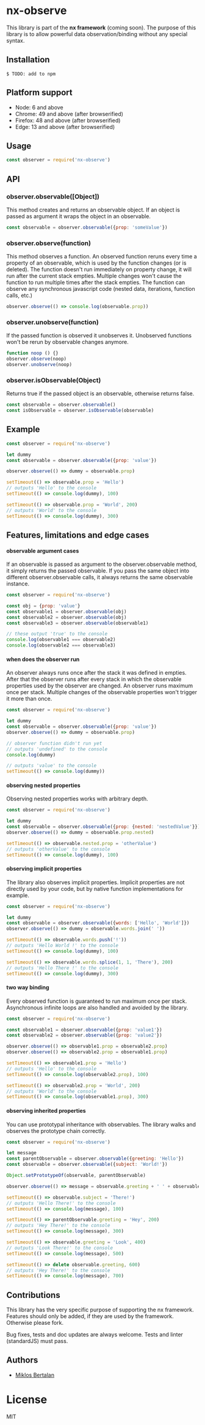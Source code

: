 # nx-observe

This library is part of the **nx framework** (coming soon).
The purpose of this library is to allow powerful data observation/binding without any special syntax.

## Installation

```
$ TODO: add to npm
```

## Platform support

- Node: 6 and above
- Chrome: 49 and above (after browserified)
- Firefox: 48 and above (after browserified)
- Edge: 13 and above (after browserified)

## Usage

```js
const observer = require('nx-observe')
```

## API

### observer.observable([Object])

This method creates and returns an observable object. If an object is passed as argument it wraps the object in an observable.

```js
const observable = observer.observable({prop: 'someValue'})
```

### observer.observe(function)

This method observes a function. An observed function reruns every time a property of an observable, which is used by the function changes (or is deleted). The function doesn't run immediately on property change, it will run after the current stack empties. Multiple changes won't cause the function to run multiple times after the stack empties. The function can observe any synchronous javascript code (nested data, iterations, function calls, etc.)

```js
observer.observe(() => console.log(observable.prop))
```

### observer.unobserve(function)

If the passed function is observed it unobserves it. Unobserved functions won't be rerun by observable changes anymore.

```js
function noop () {}
observer.observe(noop)
observer.unobserve(noop)
```

### observer.isObservable(Object)

Returns true if the passed object is an observable, otherwise returns false.

```js
const observable = observer.observable()
const isObservable = observer.isObservable(observable)
```

## Example

```js
const observer = require('nx-observe')

let dummy
const observable = observer.observable({prop: 'value'})

observer.observe(() => dummy = observable.prop)

setTimeout(() => observable.prop = 'Hello')
// outputs 'Hello' to the console
setTimeout(() => console.log(dummy), 100)

setTimeout(() => observable.prop = 'World', 200)
// outputs 'World' to the console
setTimeout(() => console.log(dummy), 300)
```

## Features, limitations and edge cases

#### observable argument cases

If an observable is passed as argument to the observer.observable method, it simply returns the passed observable. If you pass the same object into different observer.observable calls, it always returns the same observable instance.

```js
const observer = require('nx-observe')

const obj = {prop: 'value'}
const observable1 = observer.observable(obj)
const observable2 = observer.observable(obj)
const observable3 = observer.observable(observable1)

// these output 'true' to the console
console.log(observable1 === observable2)
console.log(observable2 === observable3)
```

#### when does the observer run

An observer always runs once after the stack it was defined in empties. After that the observer runs after every stack in which the observable properties used by the observer are changed. An observer runs maximum once per stack. Multiple changes of the observable properties won't trigger it more than once.

```js
const observer = require('nx-observe')

let dummy
const observable = observer.observable({prop: 'value'})
observer.observe(() => dummy = observable.prop)

// observer function didn't run yet
// outputs 'undefined' to the console
console.log(dummy)

// outputs 'value' to the console
setTimeout(() => console.log(dummy))
```

#### observing nested properties

Observing nested properties works with arbitrary depth.

```js
const observer = require('nx-observe')

let dummy
const observable = observer.observable({prop: {nested: 'nestedValue'}})
observer.observe(() => dummy = observable.prop.nested)

setTimeout(() => observable.nested.prop = 'otherValue')
// outputs 'otherValue' to the console
setTimeout(() => console.log(dummy), 100)
```

#### observing implicit properties

The library also observes implicit properties. Implicit properties are not directly used by your code, but by native function implementations for example.

```js
const observer = require('nx-observe')

let dummy
const observable = observer.observable({words: ['Hello', 'World']})
observer.observe(() => dummy = observable.words.join(' '))

setTimeout(() => observable.words.push('!'))
// outputs 'Hello World !' to the console
setTimeout(() => console.log(dummy), 100)

setTimeout(() => observable.words.splice(1, 1, 'There'), 200)
// outputs 'Hello There !' to the console
setTimeout(() => console.log(dummy), 300)
```

#### two way binding

Every observed function is guaranteed to run maximum once per stack. Asynchronous infinite loops are also handled and avoided by the library.

```js
const observer = require('nx-observe')

const observable1 = observer.observable({prop: 'value1'})
const observable2 = observer.observable({prop: 'value2'})

observer.observe(() => observable1.prop = observable2.prop)
observer.observe(() => observable2.prop = observable1.prop)

setTimeout(() => observable1.prop = 'Hello')
// outputs 'Hello' to the console
setTimeout(() => console.log(observable2.prop), 100)

setTimeout(() => observable2.prop = 'World', 200)
// outputs 'World' to the console
setTimeout(() => console.log(observable1.prop), 300)
```

#### observing inherited properties

You can use prototypal inheritance with observables. The library walks and observes the prototype chain correctly.

```js
const observer = require('nx-observe')

let message
const parentObservable = observer.observable({greeting: 'Hello'})
const observable = observer.observable({subject: 'World!'})

Object.setPrototypeOf(observable, parentObservable)

observer.observe(() => message = observable.greeting + ' ' + observable.subject)

setTimeout(() => observable.subject = 'There!')
// outputs 'Hello There!' to the console
setTimeout(() => console.log(message), 100)

setTimeout(() => parentObservable.greeting = 'Hey', 200)
// outputs 'Hey There!' to the console
setTimeout(() => console.log(message), 300)

setTimeout(() => observable.greeting = 'Look', 400)
// outputs 'Look There!' to the console
setTimeout(() => console.log(message), 500)

setTimeout(() => delete observable.greeting, 600)
// outputs 'Hey There!' to the console
setTimeout(() => console.log(message), 700)
```

## Contributions

This library has the very specific purpose of supporting the nx framework. Features should only be added, if they are used by the framework. Otherwise please fork.

Bug fixes, tests and doc updates are always welcome.
Tests and linter (standardJS) must pass.

## Authors

  - [Miklos Bertalan](https://github.com/solkimicreb)

# License

  MIT
